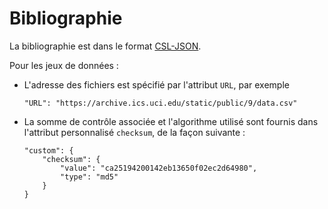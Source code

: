 # Bibliographie


La bibliographie est dans le format [CSL-JSON](https://github.com/citation-style-language/schema?tab=readme-ov-file#csl-json-schema).

Pour les jeux de données : 

  - L'adresse des fichiers est spécifié par l'attribut `URL`, par exemple

        "URL": "https://archive.ics.uci.edu/static/public/9/data.csv"
 
  - La somme de contrôle associée et l'algorithme utilisé sont fournis
    dans l'attribut personnalisé `checksum`, de la façon suivante :   

        "custom": {
            "checksum": {
                "value": "ca25194200142eb13650f02ec2d64980",
                "type": "md5"
            }
        }